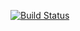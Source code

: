 [![Build Status](https://dev.azure.com/vimalverma007/Terraform-Ci-Cd/_apis/build/status%2Fvimalvermaniit.Terraform-Ci-Cd?branchName=main)](https://dev.azure.com/vimalverma007/Terraform-Ci-Cd/_build/latest?definitionId=3&branchName=main)
